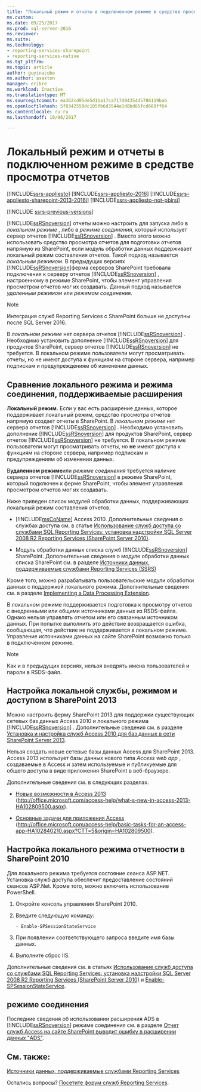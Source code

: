 ```yaml
---
title: "Локальный режим и отчеты в подключенном режиме в средстве просмотра отчетов | Документы Microsoft"
ms.custom: 
ms.date: 09/25/2017
ms.prod: sql-server-2016
ms.reviewer: 
ms.suite: 
ms.technology:
- reporting-services-sharepoint
- reporting-services-native
ms.tgt_pltfrm: 
ms.topic: article
author: guyinacube
ms.author: asaxton
manager: erikre
ms.workload: Inactive
ms.translationtype: MT
ms.sourcegitcommit: ea362cd05de5d1ba17ca717d94354d5786119bab
ms.openlocfilehash: 5f8342550dc105fb6d3544e1d8bd65fcd660ff64
ms.contentlocale: ru-ru
ms.lasthandoff: 10/06/2017

---
```

# <a name="local-mode-vs-connected-mode-reports-in-the-report-viewer"></a>Локальный режим и отчеты в подключенном режиме в средстве просмотра отчетов

[!INCLUDE[ssrs-appliesto](../../includes/ssrs-appliesto.md)] [!INCLUDE[ssrs-appliesto-2016](../../includes/ssrs-appliesto-2016.md)] [!INCLUDE[ssrs-appliesto-sharepoint-2013-2016i](../../includes/ssrs-appliesto-sharepoint-2013-2016.md)] [!INCLUDE[ssrs-appliesto-not-pbirsi](../../includes/ssrs-appliesto-not-pbirs.md)]

[!INCLUDE [ssrs-previous-versions](../../includes/ssrs-previous-versions.md)]

  [!INCLUDE[ssRSnoversion](../../includes/ssrsnoversion-md.md)] отчеты можно настроить для запуска либо в *локальном режиме* , либо в *режиме соединения*, который использует сервер отчетов [!INCLUDE[ssRSnoversion](../../includes/ssrsnoversion-md.md)] . Вместо этого можно использовать средство просмотра отчетов для подготовки отчетов напрямую из SharePoint, если модуль обработки данных поддерживает локальный режим составления отчетов. Такой подход называется *локальным режимом*. В предыдущих версиях [!INCLUDE[ssRSnoversion](../../includes/ssrsnoversion-md.md)]ферма серверов SharePoint требовала подключения к серверу отчетов [!INCLUDE[ssRSnoversion](../../includes/ssrsnoversion-md.md)] , настроенному в режиме SharePoint, чтобы элемент управления просмотром отчетов мог их создавать. Данный подход называется *удаленным режимом* или *режимом соединения*.  

> [!NOTE]
> Интеграция служб Reporting Services с SharePoint больше не доступны после SQL Server 2016.

 В *локальном режиме* нет сервера отчетов [!INCLUDE[ssRSnoversion](../../includes/ssrsnoversion-md.md)] . Необходимо установить дополнение [!INCLUDE[ssRSnoversion](../../includes/ssrsnoversion-md.md)] для продуктов SharePoint, сервер отчетов [!INCLUDE[ssRSnoversion](../../includes/ssrsnoversion-md.md)] не требуется. В локальном режиме пользователи могут просматривать отчеты, но не имеют доступа к функциям на стороне сервера, например подпискам и предупреждениям об изменении данных.  

## <a name="local-mode-vs-connected-mode-and-supported-extensions"></a>Сравнение локального режима и режима соединения, поддерживаемые расширения

 **Локальный режим.** Если у вас есть расширение данных, которое поддерживает локальный режим, средство просмотра отчетов напрямую создает отчеты в SharePoint. В *локальном режиме* нет сервера отчетов [!INCLUDE[ssRSnoversion](../../includes/ssrsnoversion-md.md)] . Необходимо установить дополнение [!INCLUDE[ssRSnoversion](../../includes/ssrsnoversion-md.md)] для продуктов SharePoint, сервер отчетов [!INCLUDE[ssRSnoversion](../../includes/ssrsnoversion-md.md)] не требуется. В локальном режиме пользователи могут просматривать отчеты, но **не** имеют доступа к функциям на стороне сервера, например подпискам и предупреждениям об изменении данных.  
  
 В**удаленном режиме**или *режиме соединения* требуется наличие сервера отчетов [!INCLUDE[ssRSnoversion](../../includes/ssrsnoversion-md.md)] в режиме SharePoint, который подключен к ферме SharePoint, чтобы элемент управления просмотром отчетов мог их создавать.  
  
 Ниже приведен список модулей обработки данных, поддерживающих локальный режим составления отчетов.  
  
-   [!INCLUDE[msCoName](../../includes/msconame-md.md)] Access 2010. Дополнительные сведения о службах доступа см. в статье [Использование служб доступа со службами SQL Reporting Services: установка надстройки SQL Server 2008 R2 Reporting Services (SharePoint Server 2010)](http://go.microsoft.com/fwlink/?LinkId=192686).  
  
-   Модуль обработки данных списка служб [!INCLUDE[ssRSnoversion](../../includes/ssrsnoversion-md.md)] SharePoint. Дополнительные сведения о модуле обработки данных списка SharePoint см. в разделе [Источники данных, поддерживаемые службами Reporting Services (SSRS)](../../reporting-services/report-data/data-sources-supported-by-reporting-services-ssrs.md)  
  
 Кроме того, можно разрабатывать пользовательские модули обработки данных с поддержкой локального режима. Дополнительные сведения см. в разделе [Implementing a Data Processing Extension](../../reporting-services/extensions/data-processing/implementing-a-data-processing-extension.md).  
  
 В локальном режиме поддерживается подготовка к просмотру отчетов с внедренными или общими источниками данных из RSDS-файла. Однако нельзя управлять отчетом или его связанным источником данных. При попытке выполнить это действие возвращается ошибка, сообщающая, что действие не поддерживается в локальном режиме. Управление источниками данных на сайте SharePoint возможно только в подключенном режиме.  
  
> [!NOTE]  
>  Как и в предыдущих версиях, нельзя внедрять имена пользователей и пароли в RSDS-файл.  
  
## <a name="configure-local-mode-and-access-services-with-sharepoint-2013"></a>Настройка локальной службы, режимом и доступом в SharePoint 2013

 Можно настроить ферму SharePoint 2013 для поддержки существующих сетевых баз данных Access 2010 и локального режима [!INCLUDE[ssRSnoversion](../../includes/ssrsnoversion-md.md)] . Дополнительные сведения см. в разделе [Установка и настройка служб Access 2010 для баз данных в сети SharePoint Server 2013](http://technet.microsoft.com/library/ee748653\(office.15\).aspx).  
  
 Нельзя создать новые сетевые базы данных Access для SharePoint 2013. Access 2013 использует базы данных нового типа *Access web app* , создаваемые в Access и затем используемые и публикуемые для общего доступа в виде приложения SharePoint в веб-браузере.  
  
 Дополнительные сведения см. в следующих разделах.  
  
-   [Новые возможности в Access 2013](http://office.microsoft.com/access-help/what-s-new-in-access-2013-HA102809500.aspx) (http://office.microsoft.com/access-help/what-s-new-in-access-2013-HA102809500.aspx).  
  
-   [Основные задачи для приложения Access](http://office.microsoft.com/access-help/basic-tasks-for-an-access-app-HA102840210.aspx?CTT=5&origin=HA102809500) (http://office.microsoft.com/access-help/basic-tasks-for-an-access-app-HA102840210.aspx?CTT=5&origin=HA102809500).  
  
## <a name="configure-local-mode-reporting-with-sharepoint-2010"></a>Настройка локального режима отчетности в SharePoint 2010

 Для локального режима требуется состояние сеанса ASP.NET. Установка служб доступа обеспечит предоставление состояний сеансов ASP.Net. Кроме того, можно включить использование PowerShell.  
  
1.  Откройте консоль управления SharePoint 2010.  
  
2.  Введите следующую команду:  
  
    ```  
    - Enable-SPSessionStateService  
    ```  
  
3.  При появлении соответствующего запроса введите имя базы данных.  
  
4.  Выполните сброс IIS.  
  
 Дополнительные сведения см. в статьях [Использование служб доступа со службами SQL Reporting Services: установка надстройки SQL Server 2008 R2 Reporting Services (SharePoint Server 2010)](http://go.microsoft.com/fwlink/?LinkId=192686) и [Enable-SPSessionStateService](http://technet.microsoft.com/library/ff607857\(v=office.15\).aspx).  
  
## <a name="connected-mode"></a>режиме соединения

 Последние сведения об использовании расширения ADS в [!INCLUDE[ssRSnoversion](../../includes/ssrsnoversion-md.md)] режиме соединения см. в разделе [Отчет служб Access на сайте SharePoint выводит ошибку в расширении данных "ADS"](http://social.technet.microsoft.com/wiki/contents/articles/25298.access-services-report-in-sharepoint-site-shows-error-in-data-extension-ads.aspx).  
  
## <a name="see-also"></a>См. также:

 [Источники данных, поддерживаемые службами Reporting Services](../../reporting-services/report-data/data-sources-supported-by-reporting-services-ssrs.md)  

Остались вопросы? [Посетите форум служб Reporting Services](http://go.microsoft.com/fwlink/?LinkId=620231).

